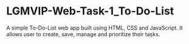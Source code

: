 # LGMVIP-Web-Task-1_To-Do-List
A simple To-Do-List web app built using HTML, CSS and JavaScript. It allows user to create, save, manage and prioritize their tasks. 
